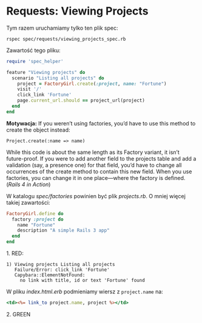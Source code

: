 # Requests: Viewing Projects

Tym razem uruchamiamy tylko ten plik spec:

    rspec spec/requests/viewing_projects_spec.rb

Zawartość tego pliku:

```ruby
require 'spec_helper'

feature "Viewing projects" do
  scenario "Listing all projects" do
    project = FactoryGirl.create(:project, name: "Fortune")
    visit '/'
    click_link 'Fortune'
    page.current_url.should == project_url(project)
  end
end
```

**Motywacja:** If you weren’t using factories, you’d have to use this
method to create the object instead:

    Project.create(:name => name)

While this code is about the same length as its Factory variant, it
isn’t future-proof. If you were to add another field to the projects
table and add a validation (say, a presence one) for that field, you’d
have to change all occurrences of the create method to contain this
new field. When you use factories, you can change it in one
place—where the factory is defined. (*Rails 4 in Action*)

W katalogu *spec/factories* powinien być plik *projects.rb*.
O mniej więcej takiej zawartości:

```ruby
FactoryGirl.define do
  factory :project do
    name "Fortune"
    description "A simple Rails 3 app"
  end
end
```

1\. RED:

    1) Viewing projects Listing all projects
       Failure/Error: click_link 'Fortune'
       Capybara::ElementNotFound:
         no link with title, id or text 'Fortune' found

W pliku *index.html.erb* podmieniamy wiersz z `project.name` na:

```rhtml
<td><%= link_to project.name, project %></td>
```

2\. GREEN
